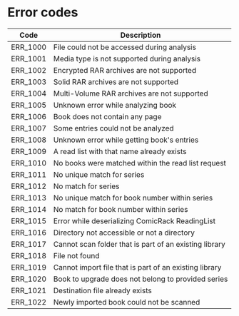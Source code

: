 
# Error codes

Code | Description
---|---
ERR_1000 | File could not be accessed during analysis
ERR_1001 | Media type is not supported during analysis
ERR_1002 | Encrypted RAR archives are not supported
ERR_1003 | Solid RAR archives are not supported
ERR_1004 | Multi-Volume RAR archives are not supported
ERR_1005 | Unknown error while analyzing book
ERR_1006 | Book does not contain any page
ERR_1007 | Some entries could not be analyzed
ERR_1008 | Unknown error while getting book's entries
ERR_1009 | A read list with that name already exists
ERR_1010 | No books were matched within the read list request
ERR_1011 | No unique match for series
ERR_1012 | No match for series
ERR_1013 | No unique match for book number within series
ERR_1014 | No match for book number within series
ERR_1015 | Error while deserializing ComicRack ReadingList
ERR_1016 | Directory not accessible or not a directory
ERR_1017 | Cannot scan folder that is part of an existing library
ERR_1018 | File not found
ERR_1019 | Cannot import file that is part of an existing library
ERR_1020 | Book to upgrade does not belong to provided series
ERR_1021 | Destination file already exists
ERR_1022 | Newly imported book could not be scanned
